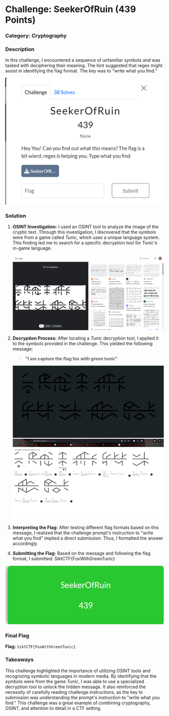 # Challenge: SeekerOfRuin (439 Points)

### Category: Cryptography

### Description
In this challenge, I encountered a sequence of unfamiliar symbols and was tasked with deciphering their meaning. The hint suggested that regex might assist in identifying the flag format. The key was to "write what you find."

![Task](../Bilder/Picture48.png)

### Solution

1. **OSINT Investigation:**
   I used an OSINT tool to analyze the image of the cryptic text. Through this investigation, I discovered that the symbols were from a game called *Tunic*, which uses a unique language system. This finding led me to search for a specific decryption tool for Tunic's in-game language.

   ![OSINT Analysis Result](../Bilder/Picture50.png)

2. **Decryption Process:**
   After locating a *Tunic* decryption tool, I applied it to the symbols provided in the challenge. This yielded the following message:
   
   > **"I am capture the flag fox with green tunic"**

   ![Decrypted Message](../Bilder/Picture49.png)
   ![Decrypted Message](../Bilder/Picture51.png)
   
4. **Interpreting the Flag:**
   After testing different flag formats based on this message, I realized that the challenge prompt's instruction to "write what you find" implied a direct submission. Thus, I formatted the answer accordingly.

5. **Submitting the Flag:**
   Based on the message and following the flag format, I submitted: SiktCTF{FoxWithGreenTunic}
   
![Final Flag Submission](../Bilder/Picture52.png)

### Final Flag
**Flag:** `SiktCTF{FoxWithGreenTunic}`

### Takeaways
This challenge highlighted the importance of utilizing OSINT tools and recognizing symbolic languages in modern media. By identifying that the symbols were from the game *Tunic*, I was able to use a specialized decryption tool to unlock the hidden message. It also reinforced the necessity of carefully reading challenge instructions, as the key to submission was understanding the prompt's instruction to "write what you find." This challenge was a great example of combining cryptography, OSINT, and attention to detail in a CTF setting.

